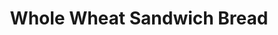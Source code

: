 ---
title: "Whole Wheat Sandwich Bread"
description: "Kind of mid tbh"
pubDate: "May 24 2023"
prep: "10 min"
cook: "2 hours"
ingredients: 
  - "2 1/2 cups (300 g) whole wheat flour"
  - "1 cup bread flour"
  - "1/2 tsp active dry yeast"
  - "1 tsp salt"
  - "1 tbsp extra-virgin olive oil"
  - "1 1/2 cups (350 g) warm water"
  - "2 tsp yeast"
  - "1/2 tsp water"
instructions:
  - "Mix everything but the 2 tsp yeast and 1/2 tsp water"
  - "Make a yeast slurry with the 2 tsp yeast and 1/2 tsp water"
  - "Add the yeast mixture"
  - "Proof for 60 min in bowl, then proof for 30 min in bread bakery"
  - "Bake at 375 F for 40 min then uncover and bake for 5 - 10 minutes"
tags: ['staple']
---